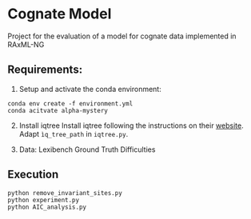 # Cognate Model
Project for the evaluation of a model for cognate data implemented in RAxML-NG

## Requirements:
1. Setup and activate the conda environment: 
```
conda env create -f environment.yml
conda acitvate alpha-mystery
```
2. Install iqtree
Install iqtree following the instructions on their [website](http://www.iqtree.org/doc/Quickstart).
Adapt `ìq_tree_path` in `iqtree.py`.

3. Data:
Lexibench
Ground Truth Difficulties

## Execution
```
python remove_invariant_sites.py
python experiment.py
python AIC_analysis.py
```
